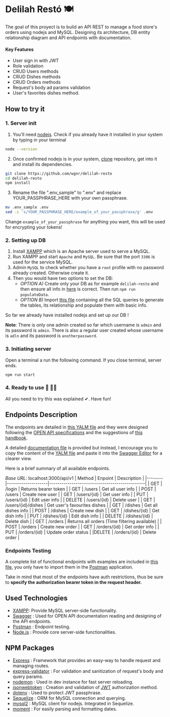 # Delilah Restó 🍽
The goal of this proyect is to build an API REST to manage a food store's orders using nodejs and MySQL. Designing its architecture, DB entity relationship diagram and API endpoints with documentation. 

#### Key Features
- User sign in with JWT
- Role validation
- CRUD Users methods
- CRUD Dishes methods
- CRUD Orders methods
- Request's body ad params validation
- User's favorites dishes method.

## How to try it
### 1. Server init
1. You'll need [nodejs](https://nodejs.org). Check if you already have it installed in your system by typing in your terminal
```bash
node --version
```
2. Once confirmed nodejs is in your system, [clone](https://git-scm.com/) repository, get into it and install its dependencies.
```bash
git clone https://github.com/wgnr/delilah-resto
cd delilah-resto
npm install
```
3. Rename the file ".env_sample" to ".env" and replace YOUR_PASSPHRASE_HERE with your own passphrase.
```bash
mv .env_sample .env
sed -i 's/YOUR_PASSPHRASE_HERE/example_of_your_passphrase/g' .env
```
Change `example_of_your_passphrase` for anything you want, this will be used for encrypting your tokens!

### 2. Setting up DB
1. Install [XAMPP](https://www.apachefriends.org/index.html) which is an Apache server used to serve a MySQL.
1. Run XAMPP and start `Apache` and `MySQL`. Be sure that the port `3306` is used for the service MySQL.
1. Admin `MySQL` to check whether you have a `root` profile with no password already created. Otherwise create it.
1. Then you would have two options to set the DB:
    * *OPTION A)* Create only your DB as for example `delilah-resto` and then ensure all info in [here](./src/services/database/config/index.js) is correct. Then run `npm run populateData`.
    * *OPTION B)* Import [this file](./src/services/database/delilah-resto-init-config.sql) containing all the SQL queries to generate the tables, its relationship and populate them with basic info.

So far we already have installed nodejs and set up our DB !

**Note**: There is only one admin created so far which username is `admin` and its password is `admin`. There is also a regular user created whose username is `adln` and its password is `anotherpassword`.

### 3. Initiating server
Open a terminal a run the following command. If you close terminal, server ends.
```bash
npm run start
```
### 4. Ready to use 🏁 🎊🎉
All you need to try this was explained ✔. Have fun!

## Endpoints Description
The endpoints are detailed in [this YALM file](./design/API/delilah-resto-API-spec.yml) and they were designed following the [OPEN API specifications](https://swagger.io/specification/#:~:text=Introduction,or%20through%20network%20traffic%20inspection.) and the suggestions of [this handbook](https://pages.apigee.com/rs/apigee/images/api-design-ebook-2012-03.pdf).

A detailed [documentation file](./design/API/delilah-rsto-API-Documentation.html) is provided but instead, I encourage you to copy the content of the [YALM file](./design/API/delilah-resto-API-spec.yml) and paste it into the [Swagger Editor](https://editor.swagger.io/#) for a clearer view.


Here is a brief summary of all available endpoints.

*Base URL*: localhost:3000/api/v1
| Method |       Enpoint      |                  Description                  |
|--------|--------------------|-----------------------------------------------|
|   GET  | /login             | Returns bearer token                          |
|   GET  | /users             | Get all user info                             |
|  POST  | /users             | Create new user                               |
|   GET  | /users/{id}        | Get user info                                 |
|   PUT  | /users/{id}        | Edit user info                                |
| DELETE | /users/{id}        | Delete user                                   |
|   GET  | /users/{id}/dishes | Get user's favourites dishes                  |
|   GET  | /dishes            | Get all dishes info                           |
|  POST  | /dishes            | Create new dish                               |
|   GET  | /dishes/{id}       | Get dish info                                 |
|   PUT  | /dishes/{id}       | Edit dish info                                |
| DELETE | /dishes/{id}       | Delete dish                                   |
|   GET  | /orders            | Returns all orders (Time filtering available) |
|  POST  | /orders            | Create new order                              |
|   GET  | /orders/{id}       | Get order info                                |
|   PUT  | /orders/{id}       | Update order status                           |
|DELETE  | /orders/{id}       | Delete order                                  |

### Endpoints Testing
A complete list of functional endpoints with examples are included in [this file](./test/delilah-resto-endpoints.postman_collection), you only have to import them in the [Postman](https://www.postman.com/) application.

Take in mind that most of the endpoints have auth restrictions, thus be sure to **specify the authorization bearer token in the request header.**

## Used Technologies
- [XAMPP](https://www.apachefriends.org/index.html): Provide MySQL server-side functionality. 
- [Swagger](https://editor.swagger.io/) : Used for OPEN API documentation reading and designing of the API endpoints.
- [Postman](https://www.postman.com/) : Endpoint testing.
- [Node.js](https://nodejs.org) : Provide core server-side functionalities.

## NPM Packages
- [Express](http://expressjs.com) : Framework that provides an easy-way to handle request and managing routes.
- [express-validator](https://express-validator.github.io/) : For validation and sanitization of request's body and query params.
- [nodemon](https://www.npmjs.com/package/nodemon) : Used in dev instance for fast server reloading.
- [jsonwebtoken](https://www.npmjs.com/package/jsonwebtoken) : Creation and validation of [JWT](https://jwt.io) authorization method.
- [dotenv](https://www.npmjs.com/package/dotenv) : Used to protect JWT passphrase. 
- [Sequelize](https://www.npmjs.com/package/sequelize) : ORM for MySQL connection and querying.
- [mysql2](https://www.npmjs.com/package/mysql2) : MySQL client for nodejs. Integrated in Sequelize.
- [moment](https://www.npmjs.com/package/moment) : For easily parsing and formatting dates.